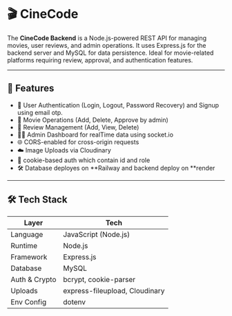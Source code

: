 # 🎬 CineCode

The **CineCode Backend** is a Node.js-powered REST API for managing movies, user reviews, and admin operations. It uses Express.js for the backend server and MySQL for data persistence. Ideal for movie-related platforms requiring review, approval, and authentication features.

---

## 🚀 Features

- 🔐 User Authentication (Login, Logout, Password Recovery) and Signup using email otp. 
- 🎥 Movie Operations (Add, Delete, Approve by admin)
- 📝 Review Management (Add, View, Delete)
- 🧑‍💼 Admin Dashboard for realTime data using socket.io
- 🌐 CORS-enabled for cross-origin requests
- ☁️ Image Uploads via Cloudinary 
- 🔄 cookie-based auth which contain id and role
- 🛠 Database deployes on **Railway and backend deploy on **render

---

## 🛠 Tech Stack

| Layer         | Tech                             |
|--------------|----------------------------------|
| Language      | JavaScript (Node.js)             |
| Runtime       | Node.js                          |
| Framework     | Express.js                       |
| Database      | MySQL                            |
| Auth & Crypto | bcrypt, cookie-parser            |
| Uploads       | express-fileupload, Cloudinary   |
| Env Config    | dotenv                           |


